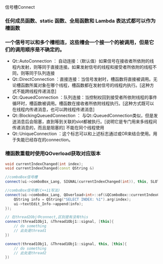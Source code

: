 信号槽Connect

### 任何成员函数、static 函数、全局函数和 Lambda 表达式都可以作为槽函数

### 一个信号可以和多个槽相连，这些槽会一个接一个的被调用，但是它们的调用顺序是不确定的。

- Qt::AutoConnection   ： 自动连接：（默认值）如果信号在接收者所依附的线程内发射，则等同于直接连接。如果发射信号的线程和接受者所依附的线程不同，则等同于队列连接 
- Qt::DirectConnection    ：直接连接：当信号发射时，槽函数将直接被调用。无论槽函数所属对象在哪个线程，槽函数都在发射信号的线程内执行。[这种方式不能跨线程传递消息]
-  Qt::QueuedConnection  ：队列连接：当控制权回到接受者所依附线程的事件循环时，槽函数被调用。槽函数在接收者所依附线程执行。[这种方式既可以在线程内传递消息，也可以跨线程传递消息]
- Qt::BlockingQueuedConnection ： 与Qt::QueuedConnection类似，但是发送消息后会阻塞，直到等到关联的slot都被执行。[说明它是专门用来多线程间传递消息的，而且是阻塞的] 不能在同个线程使用
- Qt::UniqueConnection   ：这个标志可以和上述标志通过或OR来结合使用。用于失能已经存在的connection。 



### 槽函数重载时使用QOverload获取对应版本

```cpp
void currentIndexChanged(int index);
void currentIndexChanged(const QString &)

//comboBox信号槽
connect(ui->comboBox_Lang, SIGNAL(currentIndexChanged(int)), this, SLOT(onIndexChanged(int)));

//comboBox信号槽(C++11写法)
connect(ui->comboBox_Lang, QOverload<int>::of(&QComboBox::currentIndexChanged), this, [=](int index){
    QString info = QString("SELECT INDEX: %1").arg(index);
    ui->textEdit_Info->append(info);
});
```

```cpp
// 在thread2Obj中connect,区别是有没有this
connect(thread1Obj1, &Thread1Obj1::signal, [this]{
	// do something
	// 此处是thread1
})

connect(thread1Obj1, &Thread1Obj1::signal, this, [this]{
	// do something
	// 此处是thread2
})
```

